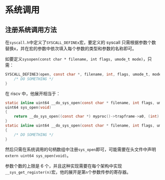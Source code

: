 # 系统调用

## 注册系统调用方法

在`syscall.h`中定义了`SYSCALL_DEFINEx`宏，要定义的 syscall 只需根据参数个数替换x，并在宏的参数中依次填入每个参数的类型和参数的名称即可。

如要定义`sysopen(const char * filename, int flags, umode_t mode)`，只需：

```c
SYSCALL_DEFINE3(open, const char *, filename, int, flags, umode_t, mode) {
    /* DO SOMETHING */
}
```

在 riscv 中，他展开相当于：

```c
static inline uint64 __do_sys_open(const char * filename, int flags, umode_t mode);
uint64 sys_open(void)
{
    return __do_sys_open((const char *) myproc()->trapframe->a0, (int) myproc()->trapframe->a1, (umode_t) myproc()->trapframe->a2);
}
static inline uint64 __do_sys_open(const char * filename, int flags, umode_t mode)
{
    /* DO SOMETHING */
}
```

然后只需在系统调用的句柄数组中注册`sys_open`即可，可能需要在头文件中声明`extern uint64 sys_open(void)`。

参数个数的上限是 6 个，并且这种实现需要在每个架构中实现`__sys_get_register(n)`宏，他的展开是第`n`个参数传参的寄存器。
